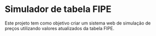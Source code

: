 # Simulador de tabela FIPE

Este projeto tem como objetivo criar um sistema web de simulação de preços utilizando valores atualizados da tabela FIPE.
